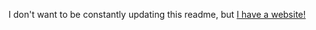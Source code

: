 I don't want to be constantly updating this readme, but [I have a website!](https://joaomendonca.net)
